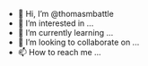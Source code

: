 - 👋 Hi, I’m @thomasmbattle
- 👀 I’m interested in ...
- 🌱 I’m currently learning ...
- 💞️ I’m looking to collaborate on ...
- 📫 How to reach me ...

<!---
thomasmbattle/thomasmbattle is a ✨ special ✨ repository because its `README.md` (this file) appears on your GitHub profile.
You can click the Preview link to take a look at your changes.
--->
